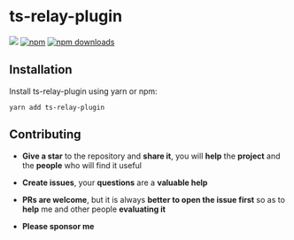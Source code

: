 # ts-relay-plugin 
![](https://github.com/morrys/ts-relay-plugin/workflows/Build/badge.svg) 
[![npm](https://img.shields.io/npm/v/ts-relay-plugin.svg)](https://www.npmjs.com/package/ts-relay-plugin)
[![npm downloads](https://img.shields.io/npm/dm/ts-relay-plugin.svg)](https://www.npmjs.com/package/ts-relay-plugin)


## Installation

Install ts-relay-plugin using yarn or npm:

```
yarn add ts-relay-plugin
```

## Contributing

* **Give a star** to the repository and **share it**, you will **help** the **project** and the **people** who will find it useful

* **Create issues**, your **questions** are a **valuable help**

* **PRs are welcome**, but it is always **better to open the issue first** so as to **help** me and other people **evaluating it**

* **Please sponsor me**

